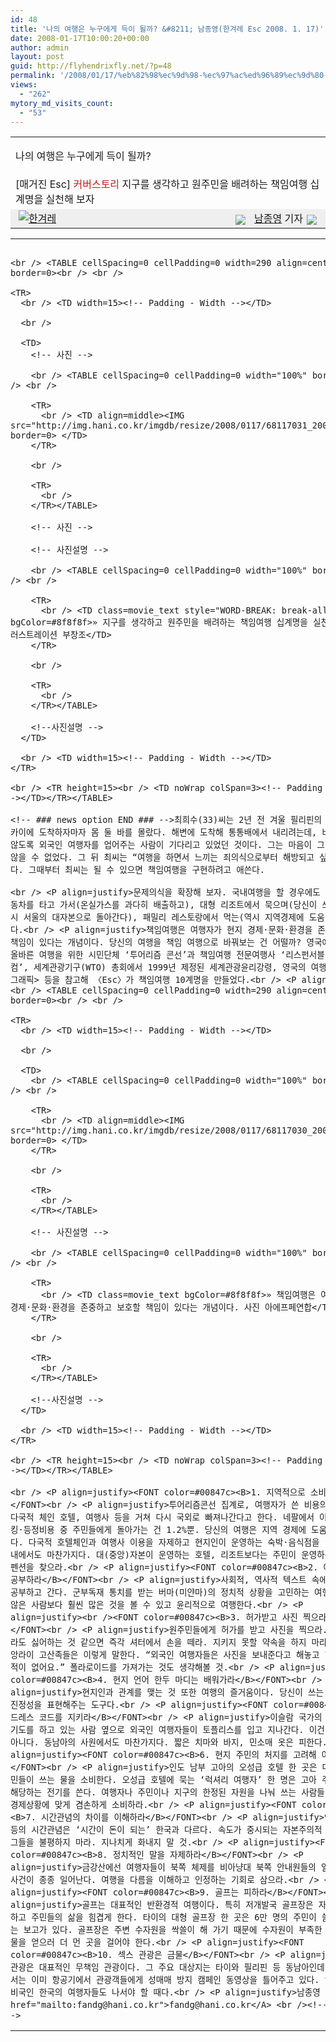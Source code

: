 ```yaml
---
id: 48
title: '나의 여행은 누구에게 득이 될까? &#8211; 남종영(한겨레 Esc 2008. 1. 17)'
date: 2008-01-17T10:00:20+00:00
author: admin
layout: post
guid: http://flyhendrixfly.net/?p=48
permalink: '/2008/01/17/%eb%82%98%ec%9d%98-%ec%97%ac%ed%96%89%ec%9d%80-%eb%88%84%ea%b5%ac%ec%97%90%ea%b2%8c-%eb%93%9d%ec%9d%b4-%eb%90%a0%ea%b9%8c-%eb%82%a8%ec%a2%85%ec%98%81%ed%95%9c%ea%b2%a8%eb%a0%88-esc-2008-1-17/'
views:
  - "262"
mytory_md_visits_count:
  - "53"
---
```

<TABLE cellSpacing=0 cellPadding=0 width="100%" border=0>
  

  
<TR height=60>
  
<TD class=headtitle01 colSpan=2>나의 여행은 누구에게 득이 될까?</TD></TR>
  



  
<TD class=subtitle01 style="VERTICAL-ALIGN: top" colSpan=2>[매거진 Esc] <FONT color=#c21a1a>커버스토리</FONT>  
지구를 생각하고 원주민을 배려하는 책임여행 십계명을 실천해 보자</TD>
  



  

  
<TR height=1>
  
</TR>
  
<TR bgColor=#efefef height=27>
  


<TD width="100%">
  <A href="http://www.hani.co.kr/arti/HKRONLY/"><IMG alt=한겨레 hspace=5 src="http://img.hani.co.kr/section-image/05/news2/btn_hkr.gif" border=0></A>
</TD>


  


<TD noWrap>
  <IMG hspace=10 src="http://img.hani.co.kr/section-image/05/news2/bullet03.gif" align=absMiddle> <A href="mailto:fandg@hani.co.kr">남종영</A> 기자<A href="http://blog.hani.co.kr/fandg/" target=_blank><IMG hspace=6 src="http://img.hani.co.kr/section-image/05/news2/btn_giljin.gif" align=absMiddle></A>
</TD></TR>


  
<TR height=1>
  
</TR></TABLE><!-- ##### news text - auto ST ##### -->


  
<TABLE cellSpacing=0 cellPadding=0 width="100%" border=0>
  

  



  


<TD style="PADDING-RIGHT: 0px; PADDING-LEFT: 0px; PADDING-BOTTOM: 0px; PADDING-TOP: 14px">
  <!--본문시작-->
  
  <!-- 폰트 크기조절--></p> 
  
  <p>
    <STYLE type=text/css> .article, .article a, .article a:visited, .article p{ font-size:14px; color:#222222; line-height:24px; } </STYLE>
  </p>
  
  <p>
    <DIV class=news_text01 id=fontSzArea><!-- ### news option ST ### -->
    
    <br /> <TABLE cellSpacing=0 cellPadding=0 width=290 align=center border=0><br /> <br /> 
    
    <TR>
      <br /> <TD width=15><!-- Padding - Width --></TD>
      
      <br /> 
      
      <TD>
        <!-- 사진 -->
        
        <br /> <TABLE cellSpacing=0 cellPadding=0 width="100%" border=0><br /> <br /> 
        
        <TR>
          <br /> <TD align=middle><IMG src="http://img.hani.co.kr/imgdb/resize/2008/0117/68117031_20080117.jpg" border=0> </TD>
        </TR>
        
        <br /> 
        
        <TR>
          <br />
        </TR></TABLE>
        
        <!-- 사진 -->
        
        <!-- 사진설명 -->
        
        <br /> <TABLE cellSpacing=0 cellPadding=0 width="100%" border=0><br /> <br /> 
        
        <TR>
          <br /> <TD class=movie_text style="WORD-BREAK: break-all" bgColor=#8f8f8f>» 지구를 생각하고 원주민을 배려하는 책임여행 십계명을 실천해 보자. 일러스트레이션 부창조</TD>
        </TR>
        
        <br /> 
        
        <TR>
          <br />
        </TR></TABLE>
        
        <!--사진설명 -->
      </TD>
      
      <br /> <TD width=15><!-- Padding - Width --></TD>
    </TR>
    
    <br /> <TR height=15><br /> <TD noWrap colSpan=3><!-- Padding - Height --></TD></TR></TABLE>
    
    <!-- ### news option END ### -->최희수(33)씨는 2년 전 겨울 필리핀의 휴양지 보라카이에 도착하자마자 몸 둘 바를 몰랐다. 해변에 도착해 통통배에서 내리려는데, 바닷물에 젖지 않도록 외국인 여행자를 업어주는 사람이 기다리고 있었던 것이다. 그는 마음이 그렇게 불편하지 않을 수 없었다. 그 뒤 최씨는 “여행을 하면서 느끼는 죄의식으로부터 해방되고 싶었다”고 말했다. 그때부터 최씨는 될 수 있으면 책임여행을 구현하려고 애쓴다.
    
    <br /> <P align=justify>문제의식을 확장해 보자. 국내여행을 할 경우에도 한두 명이 자동차를 타고 가서(온실가스를 과다히 배출하고), 대형 리조트에서 묵으며(당신이 쓰는 돈은 다시 서울의 대자본으로 돌아간다), 패밀리 레스토랑에서 먹는(역시 지역경제에 도움이 안 된다)다.<br /> <P align=justify>책임여행은 여행자가 현지 경제·문화·환경을 존중하고 보호할 책임이 있다는 개념이다. 당신의 여행을 책임 여행으로 바꿔보는 건 어떨까? 영국에 본부를 둔 올바른 여행을 위한 시민단체 ‘투어리즘 콘선’과 책임여행 전문여행사 ‘리스펀서블 트래블닷컴’, 세계관광기구(WTO) 총회에서 1999년 제정된 세계관광윤리강령, 영국의 여행 잡지 <지오그래픽> 등을 참고해 〈Esc〉가 책임여행 10계명을 만들었다.<br /> <P align=justify><br /> <TABLE cellSpacing=0 cellPadding=0 width=290 align=center border=0><br /> <br /> 
    
    <TR>
      <br /> <TD width=15><!-- Padding - Width --></TD>
      
      <br /> 
      
      <TD>
        <br /> <TABLE cellSpacing=0 cellPadding=0 width="100%" border=0><br /> <br /> 
        
        <TR>
          <br /> <TD align=middle><IMG src="http://img.hani.co.kr/imgdb/resize/2008/0117/68117030_20080117.jpg" border=0> </TD>
        </TR>
        
        <br /> 
        
        <TR>
          <br />
        </TR></TABLE>
        
        <!-- 사진설명 -->
        
        <br /> <TABLE cellSpacing=0 cellPadding=0 width="100%" border=0><br /> <br /> 
        
        <TR>
          <br /> <TD class=movie_text bgColor=#8f8f8f>» 책임여행은 여행자가 현지 경제·문화·환경을 존중하고 보호할 책임이 있다는 개념이다. 사진 아에프페연합</TD>
        </TR>
        
        <br /> 
        
        <TR>
          <br />
        </TR></TABLE>
        
        <!--사진설명 -->
      </TD>
      
      <br /> <TD width=15><!-- Padding - Width --></TD>
    </TR>
    
    <br /> <TR height=15><br /> <TD noWrap colSpan=3><!-- Padding - Height --></TD></TR></TABLE>
    
    <br /> <P align=justify><FONT color=#00847c><B>1. 지역적으로 소비하라</B></FONT><br /> <P align=justify>투어리즘콘선 집계로, 여행자가 쓴 비용의 70~85%가 다국적 체인 호텔, 여행사 등을 거쳐 다시 국외로 빠져나간다고 한다. 네팔에서 이뤄지는 트레킹·등정비용 중 주민들에게 돌아가는 건 1.2%뿐. 당신의 여행은 지역 경제에 도움이 돼야 한다. 다국적 호텔체인과 여행사 이용을 자제하고 현지인이 운영하는 숙박·음식점을 이용하라. 국내에서도 마찬가지다. 대(중앙)자본이 운영하는 호텔, 리조트보다는 주민이 운영하는 민박이나 펜션을 찾으라.<br /> <P align=justify><FONT color=#00847c><B>2. 여행지에 대해 공부하라</B></FONT><br /> <P align=justify>사회적, 역사적 텍스트 속에서 여행지를 공부하고 간다. 군부독재 통치를 받는 버마(미얀마)의 정치적 상황을 고민하는 여행자는 그렇지 않은 사람보다 훨씬 많은 것을 볼 수 있고 윤리적으로 여행한다.<br /> <P align=justify><br /><FONT color=#00847c><B>3. 허가받고 사진 찍으라</B></FONT><br /> <P align=justify>원주민들에게 허가를 받고 사진을 찍으라. 사진을 찍더라도 싫어하는 것 같으면 즉각 셔터에서 손을 떼라. 지키지 못할 약속을 하지 마라. 타이의 치앙라이 고산족들은 이렇게 말한다. “외국인 여행자들은 사진을 보내준다고 해놓고 한번도 보내준 적이 없어요.” 폴라로이드를 가져가는 것도 생각해볼 것.<br /> <P align=justify><FONT color=#00847c><B>4. 현지 언어 한두 마디는 배워가라</B></FONT><br /> <P align=justify>현지인과 관계를 맺는 것 또한 여행의 즐거움이다. 당신이 쓰는 현지 언어는 진정성을 표현해주는 도구다.<br /> <P align=justify><FONT color=#00847c><B>5. 드레스 코드를 지키라</B></FONT><br /> <P align=justify>이슬람 국가의 라마단 기간. 기도를 하고 있는 사람 옆으로 외국인 여행자들이 토플리스를 입고 지나간다. 이건 좋은 행위가 아니다. 동남아의 사원에서도 마찬가지다. 짧은 치마와 바지, 민소매 옷은 피한다.<br /> <P align=justify><FONT color=#00847c><B>6. 현지 주민의 처지를 고려해 아끼라</B></FONT><br /> <P align=justify>인도 남부 고아의 오성급 호텔 한 곳은 다섯 마을 주민들이 쓰는 물을 소비한다. 오성급 호텔에 묵는 ‘럭셔리 여행자’ 한 명은 고아 주민의 28배에 해당하는 전기를 쓴다. 여행자나 주민이나 지구의 한정된 자원을 나눠 쓰는 사람들이다. 현지 경제상황에 맞게 겸손하게 소비하라.<br /> <P align=justify><FONT color=#00847c><B>7. 시간관념의 차이를 이해하라</B></FONT><br /> <P align=justify>인도나 동남아 등의 시간관념은 ‘시간이 돈이 되는’ 한국과 다르다. 속도가 중시되는 자본주의적 시간 잣대로 그들을 불평하지 마라. 지나치게 화내지 말 것.<br /> <P align=justify><FONT color=#00847c><B>8. 정치적인 말을 자제하라</B></FONT><br /> <P align=justify>금강산에선 여행자들이 북쪽 체제를 비아냥대 북쪽 안내원들의 얼굴을 붉히는 사건이 종종 일어난다. 여행을 다름을 이해하고 인정하는 기회로 삼으라.<br /> <P align=justify><FONT color=#00847c><B>9. 골프는 피하라</B></FONT><br /> <P align=justify>골프는 대표적인 반환경적 여행이다. 특히 저개발국 골프장은 자연환경을 파괴하고 주민들의 삶을 힘겹게 한다. 타이의 대형 골프장 한 곳은 6만 명의 주민이 쓸 물을 쓴다는 보고가 있다. 골프장은 주변 수자원을 싹쓸이 해 가기 때문에 수자원이 부족한 지역주민들은 물을 얻으러 더 먼 곳을 걸어야 한다.<br /> <P align=justify><FONT color=#00847c><B>10. 섹스 관광은 금물</B></FONT><br /> <P align=justify>섹스 관광은 대표적인 무책임 관광이다. 그 주요 대상지는 타이와 필리핀 등 동남아인데, 유럽 쪽에서는 이미 항공기에서 관광객들에게 성매매 방지 캠페인 동영상을 틀어주고 있다. 역시 주요 소비국인 한국의 여행자들도 나서야 할 때다.<br /> <P align=justify>남종영 기자 <A href="mailto:fandg@hani.co.kr">fandg@hani.co.kr</A> <br /><!-- 기획연재 -->
  </P></DIV>
</TD></TABLE>